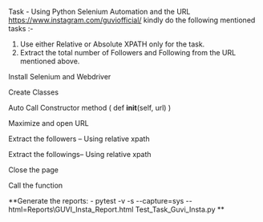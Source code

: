 Task - Using Python Selenium Automation and the URL https://www.instagram.com/guviofficial/ kindly do the following mentioned tasks :-
1) Use either Relative or Absolute XPATH only for the task.
2) Extract the total number of Followers and Following from the URL mentioned above.

Install Selenium and Webdriver

Create Classes

Auto Call Constructor method ( def __init__(self, url) )

Maximize and open URL

Extract the followers – Using relative xpath 

Extract the followings– Using relative xpath 


Close the page

Call the function


**Generate the reports: - pytest -v -s --capture=sys --html=Reports\GUVI_Insta_Report.html Test_Task_Guvi_Insta.py
**
